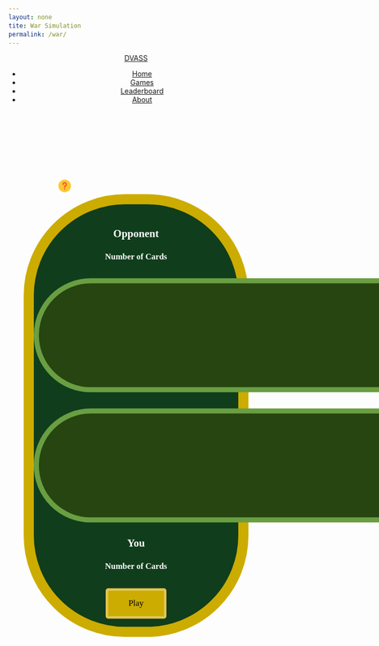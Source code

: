 ```yaml
---
layout: none
tite: War Simulation
permalink: /war/
---
```

<html>
<link rel="stylesheet" type="text/css" href="{{ site.baseurl }}/index.css">
<div>
    <header>
        <a href="{{ site.baseurl }}/index" class="logo">DVASS</a>
        <ul>
            <li><a href="{{ site.baseurl }}/index">Home</a></li>
            <li><a href="{{ site.baseurl }}/games">Games</a></li>
            <li><a href="{{ site.baseurl }}/leaderboard">Leaderboard</a></li>
            <li><a href="{{ site.baseurl }}/about">About</a></li>
        </ul>
    </header>
</div>
<body style="height:900px;">
    <button class="question_btn" data-modal-target="#modal"><img src="https://github.com/SRIHITAKOTT1213/DVASS/blob/master/images/question.png?raw=true" width="30" height="30" style="transform:translate(300%, 300%);"></button>
        <div class="modal" id="modal">
            <div class="modal-header">
                <div class="title">War Instructions</div>
                <button data-close-button class="close-button">&times;</button>
            </div>
            <div class="modal-body">
                <ol>
                    <li><b>Objective:</b> The objective of war is to win all the cards in the deck. </li>
                    <li><b>How to play:</b> Each round, hit the "Draw" button so both you and your opponent reveal the top card from your respective decks simultaneously. The player with the higher-ranking card wins the round and collects both cards, adding them to a win pile. This win pile will be shuffled and recycled into your card deck once that deck runs out. </li>
                    <li><b>WAR:</b> When players place down two cards of the same value, a war happens! Both players place down an additional 3 cards. The last card placed down is compared between the two players, and the player with the higher-ranking card wins all the cards on the table, including those from the war. If there is another war, the process of war is repeated until a winner is determined. </li>
                    <li><b>Card Values:</b> Ace is worth 1, numbered cards (2-10) are worth their face value, face card J is worth 11, face card Q is worth 12, and face card K is worth 13. </li>
                </ol>
            </div>
        </div>
        <div id="overlay"></div>
    <div class="big_ol_cont">
        <br>
        <div style="text-align:center;justify-content:center">
            <h2>Opponent</h2>
            <h3>Number of Cards</h3>
            <div id="opp_num"></div>
            <br>
            <table id="opp_card_table" class="card_table_d">
                <tr id="opp_cards">
                </tr>
            </table>
            <br>
            <br>
            <table id="opp_card_table" class="card_table_p">
                <tr id="you_cards">
                </tr>
            </table>
            <h2>You</h2>
            <h3>Number of Cards</h3>
            <div id="player_num"></div>
        </div>
        <div id="buttons" style="margin:auto;text-align:center;justify-content:center">
            <br>
            <img src="{{ site.baseurl }}/images/blackjack/facedown_card.png" id="face_down" style="display:none; cursor: pointer;" onclick="buttonDraw()"> 
            <button id="play_button" class="select_button" style="display:block" onclick="gameStart()">Play</button>
            <button id="finish_game" class="select_button" style="display:none" onclick="record()">Finish and Submit Score</button>
            <div id="win_text"></div>
            <input id="username_input" class="db_input" type="text" style="display:none">
            <button id="submit_button" class="select_button" style="display:none" onclick="submitInfo()">Submit</button>
        </div>
        <br>
        <div>
    </div>

<style>
    .big_ol_cont {
        justify-content:center;
        width: 80%;
        transform:translateY(10%);
        margin:auto;
        border:20px solid;
        border-color:#ccac00;
        border-radius:200px;
        background-color: #103d1c;
        color:white;
        font-family:serif;
    }

    .card_table_d {
        width: 1000px;
        height: 225px;
        border: 10px solid;
        border-radius: 150px;
        border-color: #699e42;
        background-color: #274510;
        padding:20px;
        justify-content:center;
        text-align:center;
        font-size:16px;
    }

    .card_table_p {
        width: 1000px;
        height: 225px;
        border: 10px solid;
        border-radius: 150px;
        border-color: #699e42;
        background-color: #274510;
        padding:20px;
        justify-content:center;
        text-align:center;
        font-size:16px;
    }

    .select_table {
        margin:auto;
        text-align:center;
        justify-content:center;
        padding:5px;
        font-family:serif;
    }

    .db_input {
        justify-content:center;
        margin:auto;
        border: 5px solid;
        border-radius: 10px;
        background-color:white;
    }

    .select_button {
        margin:auto;
        text-align:center;
        justify-content:center;
        border: 5px solid;
        border-radius:5px;
        border-color:#E2C550;
        width:120px;
        height:60px;
        background-color:#ccac00;
        font-size:17px;
        font-family:serif;
    }

    .modal {
        position: fixed;
        top: 50%;
        left: 50%;
        transform: translate(-50%, -50%) scale(0);
        transition: 200ms ease-in-out;
        border: 1px solid black;
        border-radius: 10px;
        z-index: 10;
        background-color: white;
        width: 700px;
        max-width: 80%;
    }

    .modal.active {
        transform: translate(-50%, -50%) scale(1);
    }

    .modal-header {
        padding: 10px 15px;
        display: flex;
        justify-content: space-between;
        align-items: center;
        border-bottom: 1px solid black;
    }

    ..modal-header .title {
        font-size: 1.25rem;
        font-weight: bold;
        color: black;
        text-align: center;
    }

    .modal-header .close-button {
        cursor: pointer;
        border: none;
        outline: none;
        background: none;
        font-size: 1.25rem;
        font-weight: bold;
    }

    .modal-body {
        padding: 10px 15px;
    }

    #overlay {
        position: fixed;
        opacity: 0;
        top: 0;
        left: 0;
        right: 0;
        bottom: 0;
        background-color: rgba(0, 0, 0, ,5);
        transition: 200ms ease-in-out;
        pointer-events: none;
    }

    #overlay.active {
        pointer-events: all;
        opacity: 1;
    }

    #face_down {
        position: relative;
        width: 100;
        height: 150;
        margin: auto;
    }

    table { margin: auto }

    .question_btn {
        background: none;
        border: none;
    }
</style>

<script>
    const oppRow = document.getElementById("opp_cards");
    const playerRow = document.getElementById("you_cards");

    const faceDownCard = document.getElementById("face_down");

    const playButton = document.getElementById("play_button");
    const finishButton = document.getElementById("finish_game");
    const usernameInput = document.getElementById("username_input");
    const playerNum = document.getElementById("player_num");
    const oppNum = document.getElementById("opp_num");
    const submitButton = document.getElementById("submit_button");
    const winText = document.getElementById("win_text");

    const warRead = "https://dvasscasino.duckdns.org/api/war/";
    const warCreate = "https://dvasscasino.duckdns.org/api/war/create";
    const warUpdate = "https://dvasscasino.duckdns.org/api/war/update";
    const readOptions = {method: 'GET', mode: 'cors', cache: 'default', credentials: 'omit', headers: {'Content-Type': 'application/json'}};

    // card class
    class Card {
        constructor(suit, val) {
            this.suit = suit;
            this.value = val;
            if (val == 1) {
                this.kind = "Ace";
            } else if (val == 11) {
                this.kind = "Jack";
            } else if (val == 12) {
                this.kind = "Queen";
            } else if (val == 13) {
                this.kind = "King";
            } else {
                this.kind = String(val);
            }
        };
        cshow() {
            return this.kind + " of " + this.suit;
        };
    };

    // card test
    var tcard = new Card("Spades", 3);
    console.log(tcard.cshow());

    // deck class
    class Deck {
        constructor() {
            this.cards = [];
            this.build()
        }
        build() {
            const suits = ["Spades", "Hearts", "Diamonds", "Clubs"];
            for (let s in suits) {
                for (let v = 1; v < 14; v++) {
                    this.cards.push(new Card(suits[s], v));
                }
            }
        };
        shuffle() {
            for (var i = this.cards.length - 1; i > 0; i--) {
                var j = Math.floor(Math.random() * (i + 1));
                var temp = this.cards[i];
                this.cards[i] = this.cards[j];
                this.cards[j] = temp;
            }
        }
        draw() {
            return this.cards.pop();
        }
    };

    var playerHand = [];         
    var oppHand = [];
    var playerWinPile = [];
    var oppWinPile = [];
    var currentStreak = 0;
    var deck = "placeholder";
    var onTable = [];
    var drawing = false;
    var drawn = 0;

    function listShuffle(pile) {
        for (var i = pile.length - 1; i > 0; i--) {
            var j = Math.floor(Math.random() * (i + 1));
            var temp = pile[i];
            pile[i] = pile[j];
            pile[j] = temp;
        };
        return pile;
    };

    function gameStart() {
        // show draw card and hide play button
        faceDownCard.style.display = "block";
        playButton.style.display = "none";
        finishButton.style["display"] = "none";
        oppRow.innerHTML = "";
        playerRow.innerHTML = "";

        // reset decks and piles
        playerHand = [];
        oppHand = [];
        playerWinPile = [];
        oppWinPile = [];
        onTable = [];

        // create and shuffle new deck
        deck = new Deck();
        deck.shuffle();

        // deal card to you and opp
        for (let i = 0; i < 25; i++) {
            playerHand.push(deck.draw());
            oppHand.push(deck.draw());
        }
        
        playerNum.innerHTML = String(playerHand.length);
        oppNum.innerHTML = String(oppHand.length);
    }

    function updateCounts() {
        playerNum.innerHTML = String(playerHand.length + playerWinPile.length);
        oppNum.innerHTML = String(oppHand.length + oppWinPile.length);
    }

    function checkDecks() {
        if (playerHand.length == 0) {
            if (playerWinPile.length == 0) {
                lose();
                return true;
            }
            playerHand = listShuffle(playerWinPile);
            playerWinPile = [];
        };
        if (oppHand.length == 0) {
            if (oppWinPile.length == 0) {
                win();
                return true;
            }
            oppHand = listShuffle(oppWinPile);
            oppWinPile = [];
        };
        updateCounts();
        return false
    }

    function giveCard(card, row) {
        const newCard = document.createElement("td");
        const newCardImage = document.createElement("img");
        if (card != "facedown") {
            newCardImage.src = "{{ site.baseurl }}/images/blackjack/" + card.kind + card.suit + ".png";
        } else {
            newCardImage.src = "{{ site.baseurl }}/images/blackjack/facedown_card.png";
        }
            newCardImage.width = "100";
            newCardImage.height = "150"; 
            newCard.appendChild(newCardImage);
            row.appendChild(newCard); //playerRow or oppRow
    }

    function buttonDraw() {
        // clear the card table first
        playerRow.innerHTML = "";
        oppRow.innerHTML = "";

        // each player drawing cards
        if (checkDecks()) {return};
        var playerSel = playerHand.pop();
        giveCard(playerSel, playerRow);
        onTable.push(playerSel);
        var oppSel = oppHand.pop();
        giveCard(oppSel, oppRow);
        onTable.push(oppSel);

        //compare the cards
        if (playerSel.value > oppSel.value) {
            for (card of onTable) {
                playerWinPile.push(card);
            }
            onTable = [];
            updateCounts();
            winText.innerHTML = "Your card beats the opponent's, so you take both from the table.";
            checkDecks();
            return;
        } else if (oppSel.value > playerSel.value) {
            for (card of onTable) {
                oppWinPile.push(card);
            }
            onTable = [];
            updateCounts();
            winText.innerHTML = "The opponent's card beats yours, so you lose your card.";
            checkDecks();
            return;
        } else {
            winText.innerHTML = "WAR! Draw three face-down cards and battle with the fourth face-up.";
            drawing = true;
            updateCounts();
            faceDownCard.setAttribute("onclick", "war()");
            return;
        }
    }

    function war() {
        if (drawing) {
            //give three face-down cards
            if (checkDecks()) {return};
            onTable.push(playerHand.pop());
            giveCard("facedown", playerRow);
            onTable.push(oppHand.pop());
            giveCard("facedown", oppRow);
            drawn++;
            if (drawn >= 3) {
                drawing = false;
                drawn = 0;
            }
            updateCounts();
            return;
        } else {
            if (checkDecks()) {return};
            var playerSel = playerHand.pop();
            onTable.push(playerSel);
            giveCard(playerSel, playerRow);
            var oppSel = oppHand.pop();
            onTable.push(oppSel);
            giveCard(oppSel, oppRow);

            //compare the cards
            if (playerSel.value > oppSel.value) {
                faceDownCard.setAttribute("onclick", "buttonDraw()");
                for (card of onTable) {
                    playerWinPile.push(card);
                }
                onTable = [];
                updateCounts();
                winText.innerHTML = "Your card wins, so you take all of the cards on the table!";
                checkDecks();
                return;
            } else if (oppSel.value > playerSel.value) {
                faceDownCard.setAttribute("onclick", "buttonDraw()");
                for (card of onTable) {
                    oppWinPile.push(card);
                }
                onTable = [];
                updateCounts();
                winText.innerHTML = "The opponent's card beats yours, so the opponent takes the cards on the table.";
                checkDecks();
                return;
            } else {
                winText.innerHTML = "WAR CONTINUES! Draw three face-down cards and battle with the fourth face-up.";
                drawing = true;
                updateCounts();
                return;
            }
        }
    }

    function lose() {
        currentStreak = 0;
        faceDownCard.style["display"] = "none";
        playerNum.innerHTML = "0";
        oppNum.innerHTML = "50";
        winText.innerHTML = "Uh oh! You lost. Your streak has been reset to 0.";
        playButton.innerHTML = "Play Again";
        playButton.style["display"] = "block";
    }

    function win() {
        currentStreak++;
        faceDownCard.style["display"] = "none";
        playerNum.innerHTML = "50";
        oppNum.innerHTML = "0";
        winText.innerHTML = "Yay, you won! You can play again to continue your streak or finish to record your streak on the leaderboard.";
        playButton.innerHTML = "Play Again";
        playButton.style["display"] = "block";
        finishButton.style["display"] = "block";
    }

    var storedStreak = 0;

    function record() {
        finishButton.style["display"] = "none";
        usernameInput.style["display"] = "block";
        submitButton.style["display"] = "block";
        winText.innerHTML = "You finished with a streak of " + String(currentStreak) + "! Input a username to submit to the leaderboard.";
        storedStreak = currentStreak;
        currentStreak = 0;
    }

    function submitInfo() {
        var unInput = usernameInput.value;
        if (unInput.length > 20) {
            winText.innerHTML = "That username is too long! Please keep your username within 20 characters.";
            return;
        };
        usernameInput.style = "display:none";
        submitButton.style = "display:none";
        var scoreInput = storedStreak;
        var place = 1;
        console.log(unInput, scoreInput);
        fetch(warRead, readOptions)
            // new fetch to update
            .then(response => {
            // response error handler
            if (response.status !== 200) {
                var errorMsg = 'Database response error: ' + response.status;
                console.log(errorMsg);
                winText.innerHTML = String(errorMsg);
                return;
            }
            response.json().then(data => {
                var testCopy = [...data];
                var testEnd = testCopy.length;
                for (var i = 0; i < testEnd; i++) {
                    var user = testCopy[i];
                    //determining place on the leaderboard based on new score
                    if (user['streak'] >= scoreInput) {
                        place++;
                    };
                    if ((user['username'] == unInput) && (user['streak'] < scoreInput)) {
                        // if the user achieved a new record, the user with that username is updated
                        console.log("User found: " + user['username']);
                        var body = {
                            'id':user['id'],
                            'username':user['username'],
                            'streak':scoreInput
                        };
                        var putOptions = {method: 'PUT', body: JSON.stringify(body), headers: {'Content-Type':'application/json', 'Authorization': 'Bearer my-token'}};
                        console.log(body);
                        fetch(warkUpdate, putOptions)
                            .then(response => {
                                if (response.status !== 200) {
                                    var errorMsg = 'Database response error: ' + response.status;
                                    console.log(errorMsg);
                                    winText.innerHTML = String(errorMsg);
                                }
                                response.json().then(data => {
                                    console.log(data);
                                    winText.innerHTML = "Congratulations! You've submitted a new record to the leaderboard. You're now #" + String(place) + " on the leaderboard!";
                                });
                            })
                        return;
                        break;
                    } else if (user['username'] == unInput) {
                        console.log("User found: " + user['username']);
                        winText.innerHTML = 'The user "' + user['username'] + '" already has a longer streak!';
                        return;
                        break;
                    } else if (i == (testEnd - 1)) {
                        // if the user is submitting for the first time
                        var body = {
                            'username':unInput,
                            'streak':scoreInput
                        };
                        var postOptions = {method: 'POST', body: JSON.stringify(body), headers: {'Content-Type':'application/json', 'Authorization': 'Bearer my-token'}};
                        console.log(body);
                        fetch(warCreate, postOptions)
                            .then(response => {
                                if (response.status !== 200) {
                                    var errorMsg = 'Database response error: ' + response.status;
                                    console.log(errorMsg);
                                    winText.innerHTML = String(errorMsg);
                                }
                                response.json().then(data => {
                                    console.log(data);
                                    winText.innerHTML = "Congratulations! You've submitted a new record to the leaderboard. You're now #" + String(place) + " on the leaderboard!";
                                })
                            })
                        return;
                        break;
                    }
                };
                return;
            })
        })
    }

    const openModalButtons = document.querySelectorAll('[data-modal-target]')
    const closeModalButtons = document.querySelectorAll('[data-close-button]')
    const overlay = document.getElementById('overlay')

    openModalButtons.forEach(button => {
        button.addEventListener('click', () => {
            const modal = document.querySelector(button.dataset.modalTarget)
            openModal(modal)
        })
    })

    overlay.addEventListener('click', () => {
        const modals = document.querySelectorAll('.modal.active')
        modals.forEach(modal => {
            closeModal(modal)
        })
    })

    closeModalButtons.forEach(button => {
        button.addEventListener('click', () => {
            const modal = button.closest('.modal')
            closeModal(modal)
        })
    })

    function openModal(modal) {
        if (modal == null) return
        modal.classList.add('active')
        overlay.classList.add('active')
    }

    function closeModal(modal) {
        if (modal == null) return
        modal.classList.remove('active')
        overlay.classList.remove('active')
    }
</script>